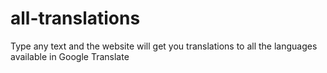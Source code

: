 # all-translations
Type any text and the website will get you translations to all the languages available in Google Translate
